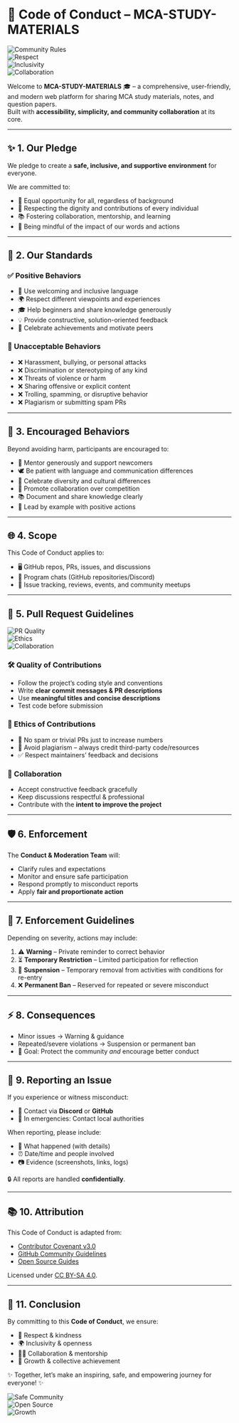 # 🌱 Code of Conduct – MCA-STUDY-MATERIALS

![Community Rules](https://img.shields.io/badge/Standards-Community%20Rules-blue?style=for-the-badge)  
![Respect](https://img.shields.io/badge/Respect-Everyone-green?style=for-the-badge)  
![Inclusivity](https://img.shields.io/badge/Inclusive-Environment-orange?style=for-the-badge)  
![Collaboration](https://img.shields.io/badge/Collaboration-Thrives-purple?style=for-the-badge)

Welcome to **MCA-STUDY-MATERIALS** 🎓 – a comprehensive, user-friendly, and modern web platform for sharing MCA study materials, notes, and question papers.  
Built with **accessibility, simplicity, and community collaboration** at its core.

---

## ✨ 1. Our Pledge

We pledge to create a **safe, inclusive, and supportive environment** for everyone.

We are committed to:

- 🤝 Equal opportunity for all, regardless of background
- 💙 Respecting the dignity and contributions of every individual
- 📚 Fostering collaboration, mentorship, and learning
- 🧠 Being mindful of the impact of our words and actions

---

## 📜 2. Our Standards

### ✅ Positive Behaviors

- 🙌 Use welcoming and inclusive language
- 🌍 Respect different viewpoints and experiences
- 🎓 Help beginners and share knowledge generously
- 💡 Provide constructive, solution-oriented feedback
- 🎉 Celebrate achievements and motivate peers

### 🚫 Unacceptable Behaviors

- ❌ Harassment, bullying, or personal attacks
- ❌ Discrimination or stereotyping of any kind
- ❌ Threats of violence or harm
- ❌ Sharing offensive or explicit content
- ❌ Trolling, spamming, or disruptive behavior
- ❌ Plagiarism or submitting spam PRs

---

## 🌟 3. Encouraged Behaviors

Beyond avoiding harm, participants are encouraged to:

- 🙋 Mentor generously and support newcomers
- 🕊️ Be patient with language and communication differences
- 🎉 Celebrate diversity and cultural differences
- 🤗 Promote collaboration over competition
- 📚 Document and share knowledge clearly
- 🌟 Lead by example with positive actions

---

## 🌐 4. Scope

This Code of Conduct applies to:

- 🖥️ GitHub repos, PRs, issues, and discussions
- 💬 Program chats (GitHub repositories/Discord)
- 📢 Issue tracking, reviews, events, and community meetups

---

## 🔀 5. Pull Request Guidelines

![PR Quality](https://img.shields.io/badge/PR-Quality-blueviolet?style=for-the-badge)  
![Ethics](https://img.shields.io/badge/PR-Ethics-brightgreen?style=for-the-badge)  
![Collaboration](https://img.shields.io/badge/PR-Collaboration-yellow?style=for-the-badge)

### 🛠️ Quality of Contributions

- Follow the project’s coding style and conventions
- Write **clear commit messages & PR descriptions**
- Use **meaningful titles and concise descriptions**
- Test code before submission

### 🎯 Ethics of Contributions

- 🚫 No spam or trivial PRs just to increase numbers
- 🚫 Avoid plagiarism – always credit third-party code/resources
- ✅ Respect maintainers’ feedback and decisions

### 👥 Collaboration

- Accept constructive feedback gracefully
- Keep discussions respectful & professional
- Contribute with the **intent to improve the project**

---

## 🛡️ 6. Enforcement

The **Conduct & Moderation Team** will:

- Clarify rules and expectations
- Monitor and ensure safe participation
- Respond promptly to misconduct reports
- Apply **fair and proportionate action**

---

## 📏 7. Enforcement Guidelines

Depending on severity, actions may include:

1. ⚠️ **Warning** – Private reminder to correct behavior
2. ⏳ **Temporary Restriction** – Limited participation for reflection
3. 🚫 **Suspension** – Temporary removal from activities with conditions for re-entry
4. ❌ **Permanent Ban** – Reserved for repeated or severe misconduct

---

## ⚡ 8. Consequences

- Minor issues → Warning & guidance
- Repeated/severe violations → Suspension or permanent ban
- 🎯 Goal: Protect the community _and_ encourage better conduct

---

## 📩 9. Reporting an Issue

If you experience or witness misconduct:

- 📧 Contact via **Discord** or **GitHub**
- 🚨 In emergencies: Contact local authorities

When reporting, please include:

- 📝 What happened (with details)
- ⏰ Date/time and people involved
- 📷 Evidence (screenshots, links, logs)

🔒 All reports are handled **confidentially**.

---

## 📚 10. Attribution

This Code of Conduct is adapted from:

- [Contributor Covenant v3.0](https://www.contributor-covenant.org/version/3/0/)
- [GitHub Community Guidelines](https://docs.github.com/en/site-policy/github-terms/github-community-guidelines)
- [Open Source Guides](https://opensource.guide/)

Licensed under [CC BY-SA 4.0](https://creativecommons.org/licenses/by-sa/4.0/).

---

## 🌈 11. Conclusion

By committing to this **Code of Conduct**, we ensure:

- 🤝 Respect & kindness
- 🌍 Inclusivity & openness
- 👩‍💻 Collaboration & mentorship
- 🚀 Growth & collective achievement

✨ Together, let’s make an inspiring, safe, and empowering journey for everyone! ✨

![Safe Community](https://img.shields.io/badge/Safe-Community-brightgreen?style=for-the-badge)  
![Open Source](https://img.shields.io/badge/Open%20Source-❤️-red?style=for-the-badge)  
![Growth](https://img.shields.io/badge/Community-Growth-blue?style=for-the-badge)
